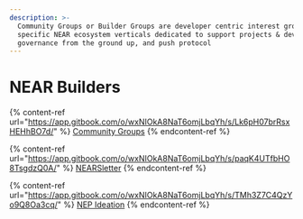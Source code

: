 ```yaml
---
description: >-
  Community Groups or Builder Groups are developer centric interest groups on
  specific NEAR ecosystem verticals dedicated to support projects & developer
  governance from the ground up, and push protocol
---
```


# NEAR Builders

{% content-ref url="https://app.gitbook.com/o/wxNIOkA8NaT6omjLbqYh/s/Lk6pH07brRsxHEHhBO7d/" %}
[Community Groups](https://app.gitbook.com/o/wxNIOkA8NaT6omjLbqYh/s/Lk6pH07brRsxHEHhBO7d/)
{% endcontent-ref %}

{% content-ref url="https://app.gitbook.com/o/wxNIOkA8NaT6omjLbqYh/s/paqK4UTfbHO8TsgdzQ0A/" %}
[NEARSletter](https://app.gitbook.com/o/wxNIOkA8NaT6omjLbqYh/s/paqK4UTfbHO8TsgdzQ0A/)
{% endcontent-ref %}

{% content-ref url="https://app.gitbook.com/o/wxNIOkA8NaT6omjLbqYh/s/TMh3Z7C4QzYo9Q8Oa3cq/" %}
[NEP Ideation](https://app.gitbook.com/o/wxNIOkA8NaT6omjLbqYh/s/TMh3Z7C4QzYo9Q8Oa3cq/)
{% endcontent-ref %}
